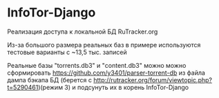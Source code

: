 # InfoTor-Django

Реализация доступа к локальной БД RuTracker.org

Из-за большого размера реальных баз в примере используются тестовые варианты с ~13,5 тыс. записей

Реальные базы "torrents.db3" и "content.db3" можно можно сформировать https://github.com/y3401/parser-torrent-db из файла дампа бэкапа БД (берется с http://rutracker.org/forum/viewtopic.php?t=5290461)(режим 3) и подсунуть их в корень InfoTor-Django
